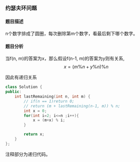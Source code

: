### 约瑟夫环问题

#### 题目描述

n个数字排成了圆圈，每次删除第m个数字，看最后剩下哪个数字。

#### 题目分析

当f(n, m)的答案为x，那么假设f(n-1, m)的答案为y则有关系,$$x=(m\%n+y\%n)\%n$$

因此有递归关系

~~~c++
class Solution {
public:
    int lastRemaining(int n, int m) {
        // if(n == 1)return 0;
        // return (m + lastRemaining(n-1, m)) % n;
        int x = 0;
        for(int i=2; i<=n ;i++){
            x = (m+x) % i;
        }

        return x;
    }
};
~~~

注释部分为递归代码。